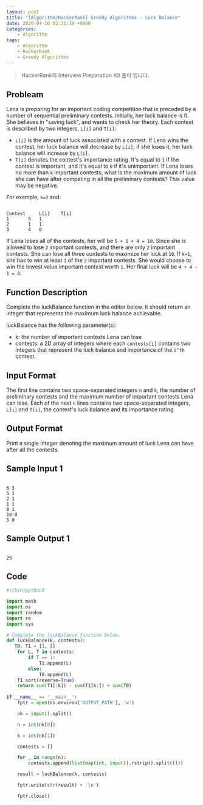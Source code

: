 ```yaml
---
layout: post
title: "[Algorithm/HackerRank] Greedy Algorithms - Luck Balance"
date: 2020-04-16 02:31:19 +0900
categories: 
    - Algorithm
tags:
    - Algorithm
    - HackerRank
    - Greedy Algorithms
---
```


> HackerRank의 Interview Preparation Kit 풀이 입니다.

<!-- more -->


## Probleam
Lena is preparing for an important coding competition that is preceded by a number of sequential preliminary contests. Initially, her luck balance is 0. She believes in "saving luck", and wants to check her theory. Each contest is described by two integers, `L[i]` and `T[i]`:

- `L[i]` is the amount of luck associated with a contest. If Lena wins the contest, her luck balance will decrease by `L[i]`; if she loses it, her luck balance will increase by `L[i]`.
- `T[i]` denotes the contest's importance rating. It's equal to `1` if the contest is important, and it's equal to `0` if it's unimportant.
If Lena loses no more than `k` important contests, what is the maximum amount of luck she can have after competing in all the preliminary contests? This value may be negative.

For example, `k=2` and:
```

Contest		L[i]	T[i]
1		5	1
2		1	1
3		4	0
```

If Lena loses all of the contests, her will be `5 + 1 + 4 = 10`. Since she is allowed to lose `2` important contests, and there are only `2` important contests. She can lose all three contests to maximize her luck at `10`. If `k=1`, she has to win at least `1` of the `2` important contests. She would choose to win the lowest value important contest worth `1`. Her final luck will be `4 + 4 - 1 = 8`.

## Function Description
Complete the luckBalance function in the editor below. It should return an integer that represents the maximum luck balance achievable.

luckBalance has the following parameter(s):
- k: the number of important contests Lena can lose
- contests: a 2D array of integers where each `contests[i]` contains two integers that represent the luck balance and importance of the `i^th` contest.

## Input Format
The first line contains two space-separated integers `n` and `k`, the number of preliminary contests and the maximum number of important contests Lena can lose.
Each of the next `n` lines contains two space-separated integers, `L[i]` and `T[i]`, the contest's luck balance and its importance rating.

## Output Format
Print a single integer denoting the maximum amount of luck Lena can have after all the contests.

## Sample Input 1
```

6 3
5 1
2 1
1 1
8 1
10 0
5 0
```


## Sample Output 1
```

29
```


## Code

```python
#!/bin/python3

import math
import os
import random
import re
import sys

# Complete the luckBalance function below.
def luckBalance(k, contests):
   T0, T1 = [], []
    for L, T in contests:
        if T == 1:
            T1.append(L)
        else:
            T0.append(L)
    T1.sort(reverse=True)
    return sum(T1[:k]) - sum(T1[k:]) + sum(T0)
	
if __name__ == '__main__':
    fptr = open(os.environ['OUTPUT_PATH'], 'w')

    nk = input().split()

    n = int(nk[0])

    k = int(nk[1])

    contests = []

    for _ in range(n):
        contests.append(list(map(int, input().rstrip().split())))

    result = luckBalance(k, contests)

    fptr.write(str(result) + '\n')

    fptr.close()
```
